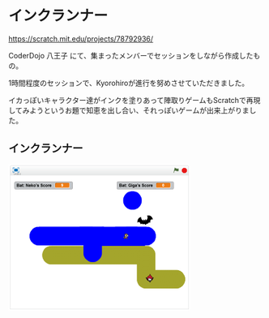 # インクランナー

https://scratch.mit.edu/projects/78792936/

CoderDojo 八王子 にて、集まったメンバーでセッションをしながら作成したもの。

1時間程度のセッションで、Kyorohiroが進行を努めさせていただきました。

イカっぽいキャラクター達がインクを塗りあって陣取りゲームもScratchで再現してみようというお題で知恵を出し合い、それっぽいゲームが出来上がりました。


## インクランナー
![](about_scratch.png)

